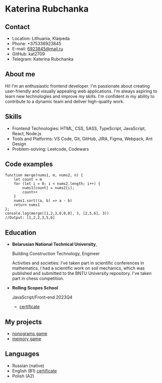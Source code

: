 # **Katerina Rubchanka**

## Contact

- Location: Lithuania, Klaipeda
- Phone: +375336923845
- E-mail: 6923845@mail.ru
- GitHub: kat2709
- Telegram: Katerina Rubchanka

## About me

Hi! I'm an enthusiastic frontend developer. I'm passionate about creating user-friendly and visually appealing web applications. I'm always aspiring to learn new technologies and improve my skills. I'm confident in my ability to contribute to a dynamic team and deliver high-quality work.

## Skills

- Frontend Technologies: HTML, CSS, SASS, TypeScript, JavaScript, React, Node.js
- Tools and Platforms: VS Code, Git, GitHub, JIRA, Figma, Webpack, Ant Design
- Problem-solving: Leetcode, Codewars

## Code examples

```javascpipt
function merge(nums1, m, nums2, n) {
    let count = m
    for (let i = 0; i < nums2.length; i++) {
        nums1[count] = nums2[i];
        count++
    }
    nums1.sort((a, b) => a - b)
    return nums1
};
console.log(merge([1,2,3,0,0,0], 3, [2,5,6], 3))
//Output: [1,2,2,3,5,6]
```

## Education

- **Belarusian National Technical University**,

  Building Construction Technology, Engineer

  Activities and societies: I've taken part in scientific conferences in mathematics. I had a scientific work on soil mechanics, which was published and submitted to the BNTU University repository. I've taken part in chess competition.

- **Rolling Scopes School**

  JavaScript/Front-end 2023Q4

  - [certificate](./assets/certificateRS.jpg)

## My projects

- [nonograms game](https://kat2709.github.io/nonograms-game/)
- [memory game](https://kat2709.github.io/memory-game/)

## Languages

- Russian (native)
- English (B1)
  [certificate](./assets/certificateEng.jpg)
- Polish (A2)
